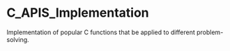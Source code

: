 # C_APIS_Implementation
Implementation of popular C functions that be applied to different problem-solving.
